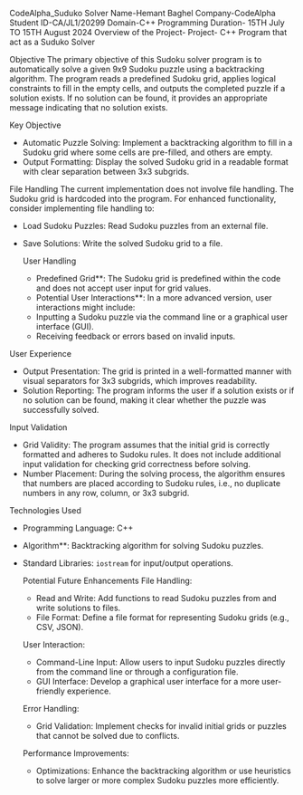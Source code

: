 CodeAlpha_Suduko Solver
Name-Hemant Baghel
Company-CodeAlpha
Student ID-CA/JL1/20299
Domain-C++ Programming
Duration- 15TH July TO 15TH August 2024
Overview of the Project-
Project-
C++ Program that act as a Suduko Solver

Objective
The primary objective of this Sudoku solver program is to automatically solve a given 9x9 Sudoku puzzle using a backtracking algorithm. The program reads a predefined Sudoku grid, applies logical constraints to fill in the empty cells, and outputs the completed puzzle if a solution exists. If no solution can be found, it provides an appropriate message indicating that no solution exists.

Key Objective
- Automatic Puzzle Solving: Implement a backtracking algorithm to fill in a Sudoku grid where some cells are pre-filled, and others are empty.
- Output Formatting: Display the solved Sudoku grid in a readable format with clear separation between 3x3 subgrids.

File Handling
The current implementation does not involve file handling. The Sudoku grid is hardcoded into the program. For enhanced functionality, consider implementing file handling to:
- Load Sudoku Puzzles: Read Sudoku puzzles from an external file.
- Save Solutions: Write the solved Sudoku grid to a file.

  User Handling
  - Predefined Grid**: The Sudoku grid is predefined within the code and does not accept user input for grid values.
  - Potential User Interactions**: In a more advanced version, user interactions might include:
  - Inputting a Sudoku puzzle via the command line or a graphical user interface (GUI).
  - Receiving feedback or errors based on invalid inputs.

User Experience
- Output Presentation: The grid is printed in a well-formatted manner with visual separators for 3x3 subgrids, which improves readability.
- Solution Reporting: The program informs the user if a solution exists or if no solution can be found, making it clear whether the puzzle was successfully solved.

Input Validation
- Grid Validity: The program assumes that the initial grid is correctly formatted and adheres to Sudoku rules. It does not include additional input validation for checking grid correctness before solving.
- Number Placement: During the solving process, the algorithm ensures that numbers are placed according to Sudoku rules, i.e., no duplicate numbers in any row, column, or 3x3 subgrid.

Technologies Used
- Programming Language: C++
- Algorithm**: Backtracking algorithm for solving Sudoku puzzles.
- Standard Libraries: `iostream` for input/output operations.

   Potential Future Enhancements
   File Handling:
   - Read and Write: Add functions to read Sudoku puzzles from and write solutions to files.
   - File Format: Define a file format for representing Sudoku grids (e.g., CSV, JSON).

   User Interaction:
   - Command-Line Input: Allow users to input Sudoku puzzles directly from the command line or through a configuration file.
   - GUI Interface: Develop a graphical user interface for a more user-friendly experience.

   Error Handling:
   - Grid Validation: Implement checks for invalid initial grids or puzzles that cannot be solved due to conflicts.

   Performance Improvements:
   - Optimizations: Enhance the backtracking algorithm or use heuristics to solve larger or more complex Sudoku puzzles more efficiently.
